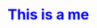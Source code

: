 <!DOCTYPE html>
<html>
<head>
    <title>Sample Colored Text</title>
</head>
<body>
    <h1 style="color: blue;">This is a me </h1>
  
</body>
</html>
